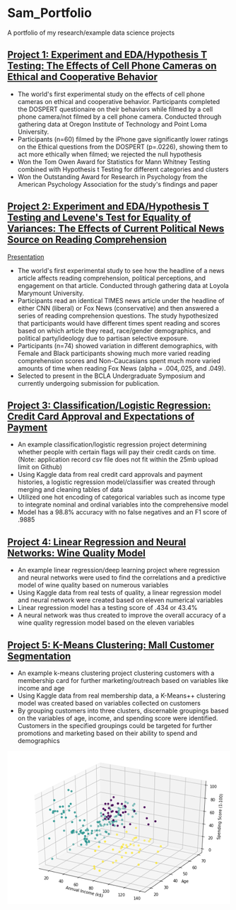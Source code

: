 # Sam_Portfolio
A portfolio of my research/example data science projects

## [Project 1: Experiment and EDA/Hypothesis T Testing: The Effects of Cell Phone Cameras on Ethical and Cooperative Behavior](docs.google.com/document/d/12vBrPA3pSS6so_rlFqotw--Ya5rcz5i39liTVzKKMo0/edit?usp=sharing)
- The world's first experimental study on the effects of cell phone cameras on ethical and cooperative behavior. Participants completed the DOSPERT questionaire on their behaviors while filmed by a cell phone camera/not filmed by a cell phone camera. Conducted through gathering data at Oregon Institute of Technology and Point Loma University.
- Participants (n=60) filmed by the iPhone gave significantly lower ratings on the Ethical questions from the DOSPERT (p=.0226), showing them to act more ethically when filmed; we rejected the null hypothesis
- Won the Tom Owen Award for Statistics for Mann Whitney Testing combined with Hypothesis t Testing for different categories and clusters
- Won the Outstanding Award for Research in Psychology from the American Psychology Association for the study's findings and paper

## [Project 2: Experiment and EDA/Hypothesis T Testing and Levene's Test for Equality of Variances: The Effects of Current Political News Source on Reading Comprehension](https://docs.google.com/document/d/1WDKzWzg_eCTq72nmVNAMj0pj7OsN_0WW873r70jkcnA/edit?usp=sharing)
[Presentation](https://docs.google.com/presentation/d/1cMYvNmzmD0HNCwkUXIO6fUQ2fkO0-mO4xq_kzETDZ0c/edit?usp=sharing)
- The world's first experimental study to see how the headline of a news article affects reading comprehension, political perceptions, and engagement on that article. Conducted through gathering data at Loyola Marymount University.
- Participants read an identical TIMES news article under the headline of either CNN (liberal) or Fox News (conservative) and then answered a series of reading comprehension questions. The study hypothesized that participants would have different times spent reading and scores based on which article they read, race/gender demographics, and political party/ideology due to partisan selective exposure. 
- Participants (n=74) showed variation in different demographics, with Female and Black participants showing much more varied reading comprehension scores and Non-Caucasians spent much more varied amounts of time when reading Fox News (alpha = .004,.025, and .049).
- Selected to present in the BCLA Undergraduate Symposium and currently undergoing submission for publication.

## [Project 3: Classification/Logistic Regression: Credit Card Approval and Expectations of Payment](https://github.com/TheModernDayRenaissance/Credit_Card_Approval_Classification_Logistic_Regression)
- An example classification/logistic regression project determining whether people with certain flags will pay their credit cards on time. (Note: application record csv file does not fit within the 25mb upload limit on Github)
- Using Kaggle data from real credit card approvals and payment histories, a logistic regression model/classifier was created through merging and cleaning tables of data
- Utilized one hot encoding of categorical variables such as income type to integrate nominal and ordinal variables into the comprehensive model
- Model has a 98.8% accuracy with no false negatives and an F1 score of .9885

## [Project 4: Linear Regression and Neural Networks: Wine Quality Model](https://github.com/TheModernDayRenaissance/Wine_Quality_Linear_Regression_Neural_Networks)
- An example linear regression/deep learning project where regression and neural networks were used to find the correlations and a predictive model of wine quality based on numerous variables
- Using Kaggle data from real tests of quality, a linear regression model and neural network were created based on eleven numerical variables
- Linear regression model has a testing score of .434 or 43.4% 
- A neural network was thus created to improve the overall accuracy of a wine quality regression model based on the eleven variables 

## [Project 5: K-Means Clustering: Mall Customer Segmentation](https://github.com/TheModernDayRenaissance/Mall_Customer_Segmentation_KMeans_Clustering)
- An example k-means clustering project clustering customers with a membership card for further marketing/outreach based on variables like income and age
- Using Kaggle data from real membership data, a K-Means++ clustering model was created based on variables collected on customers
- By grouping customers into three clusters, discernable groupings based on the variables of age, income, and spending score were identified. Customers in the specified groupings could be targeted for further promotions and marketing based on their ability to spend and demographics

![](https://github.com/TheModernDayRenaissance/Mall_Customer_Segmentation_KMeans_Clustering/blob/main/mall_customer_clusters_3dplot.png)
